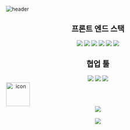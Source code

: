 
![header](https://capsule-render.vercel.app/api?type=Rounded&color=4BAF4B&fontColor=FFCD28&text=Jodan&height=300&fontSize=100&section=header&animation=twinkling)


  <div align=center>
    <h2>프론트 엔드 스택</h2>
  </div>
  <div align=center>
  <img src="https://img.shields.io/badge/React-0088CC?logo=react">
  <img src="https://img.shields.io/badge/Html-D77310?logo=html5&logoColor=white">
  <img src="https://img.shields.io/badge/Css-1572B6?logo=css3&logoColor=white">
  <img src="https://img.shields.io/badge/JavaScript-F7DF1E?logo=javascript&logoColor=white">
  <img src="https://img.shields.io/badge/npm-CB3837?logo=npm&logoColor=white">
  <img src="https://img.shields.io/badge/Styled/components-DB7093?logo=styledcomponents&logoColor=white">
  </div>

<div align=center> 
<h2>협업 툴 </h2>
  <img src="https://img.shields.io/badge/Notion-000000?logo=notion&logoColor=white">
  <img src="https://img.shields.io/badge/figma-F24E1E?logo=figma&logoColor=white">
  <img src="https://img.shields.io/badge/discord-5865F2?logo=discord&logoColor=white">
  <div style="display: flex; align-items: flex-start;"><img src="https://techstack-generator.vercel.app/github-icon.svg" alt="icon" width="65" height="65" /></div>
</div>

<div align=center>
  <img src="https://github-readme-stats.vercel.app/api/top-langs/?username=Jodandan&layout=compact"><br><br>
  <img src="https://github-readme-stats.vercel.app/api?username=Jodandan&show_icons=true">
</div>

<!--
**jodandan/jodandan** is a ✨ _special_ ✨ repository because its `README.md` (this file) appears on your GitHub profile.

Here are some ideas to get you started:

- 🔭 I’m currently working on ...
- 🌱 I’m currently learning ...
- 👯 I’m looking to collaborate on ...
- 🤔 I’m looking for help with ...
- 💬 Ask me about ...
- 📫 How to reach me: ...
- 😄 Pronouns: ...
- ⚡ Fun fact: ...
-->

